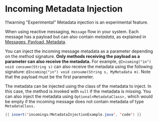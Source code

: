 # Incoming Metadata Injection

!!!warning "Experimental"
    Metadata injection is an experimental feature.

When using reactive messaging, `Message` flow in your system.
Each message has a payload but can also contain _metadata_, as explained in [Messages, Payload, Metadata](concepts.md#messages-payload-metadata).

You can inject the incoming message metadata as a parameter depending on the method signature.
**Only methods receiving the payload as a parameter can also receive the metadata.**
For example, `@Incoming("in") void consume(String s)` can also receive the metadata using the following signature:
`@Incoming("in") void consume(String s, MyMetadata m)`.
Note that the payload must be the first parameter.

The metadata can be injected using the class of the metadata to inject.
In this case, the method is invoked with `null` if the metadata is missing.
You can also inject the metadata using `Optional<MetadataClass>,` which would be empty if the incoming message does not contain metadata of type `MetadataClass.`

``` java
{{ insert('incomings/MetadataInjectionExample.java', 'code') }}
```

